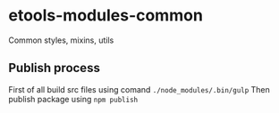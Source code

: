 # etools-modules-common

Common styles, mixins, utils

## Publish process

First of all build src files using comand
`./node_modules/.bin/gulp`
Then publish package using
`npm publish`
